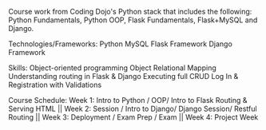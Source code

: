 Course work from Coding Dojo's Python stack that includes the following:
Python Fundamentals, Python OOP, Flask Fundamentals, Flask+MySQL and Django. 

Technologies/Frameworks: 
Python 
MySQL
Flask Framework
Django Framework 

Skills: 
Object-oriented programming
Object Relational Mapping
Understanding routing in Flask & Django 
Executing full CRUD 
Log In & Registration with Validations

Course Schedule: 
Week 1: Intro to Python / OOP/ Intro to Flask Routing & Serving HTML ||
Week 2: Session / Intro to Django/ Django Session/ Restful Routing ||
Week 3: Deployment / Exam Prep / Exam ||
Week 4: Project Week  
